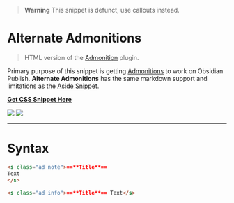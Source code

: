 > **Warning** This snippet is defunct, use callouts instead.

# Alternate Admonitions

> HTML version of the [Admonition](https://publish.obsidian.md/hub/02+-+Community+Expansions/02.05+All+Community+Expansions/Plugins/obsidian-admonition) plugin.

Primary purpose of this snippet is getting [Admonitions](https://publish.obsidian.md/hub/02+-+Community+Expansions/02.05+All+Community+Expansions/Plugins/obsidian-admonition) to work on Obsidian Publish. **Alternate Admonitions** has the same markdown support and limitations as the [Aside Snippet](https://publish.obsidian.md/hub/02+-+Community+Expansions/02.05+All+Community+Expansions/CSS+Snippets/Asides+(SlRvb)#Markdown%20Supported).

[**Get CSS Snippet Here**](https://github.com/SlRvb/Obsidian--ITS-Theme/blob/main/S%20-%20Admonitions.css)


![](../Images/Admonition-Dark.png)
![](../Images/Admonition-Light.png)


---

# Syntax

```md
<s class="ad note">==**Title**==
Text
</s>

<s class="ad info">==**Title**== Text</s>
```

